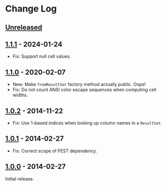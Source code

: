 # Change Log

## [Unreleased]


## [1.1.1] - 2024-01-24

 * Fix: Support null cell values.


## [1.1.0] - 2020-02-07

 * New: Make `fromResultSet` factory method actually public. Oops!
 * Fix: Do not count ANSI color escape sequences when computing cell widths.


## [1.0.2] - 2014-11-22

 * Fix: Use 1-based indices when looking up column names in a `ResultSet`.


## [1.0.1] - 2014-02-27

 * Fix: Correct scope of FEST dependency.


## [1.0.0] - 2014-02-27

Initial release.



[Unreleased]: https://github.com/JakeWharton/flip-tables/compare/1.1.1...HEAD
[1.1.1]: https://github.com/JakeWharton/flip-tables/releases/tag/1.1.1
[1.1.0]: https://github.com/JakeWharton/flip-tables/releases/tag/1.1.0
[1.0.2]: https://github.com/JakeWharton/flip-tables/releases/tag/1.0.2
[1.0.1]: https://github.com/JakeWharton/flip-tables/releases/tag/1.0.1
[1.0.0]: https://github.com/JakeWharton/flip-tables/releases/tag/1.0.0
